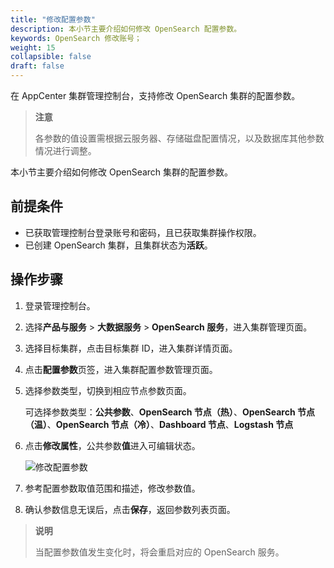 ```yaml
---
title: "修改配置参数"
description: 本小节主要介绍如何修改 OpenSearch 配置参数。 
keywords: OpenSearch 修改账号；
weight: 15
collapsible: false
draft: false
---
```




在 AppCenter 集群管理控制台，支持修改 OpenSearch 集群的配置参数。

> **注意**
> 
> 各参数的值设置需根据云服务器、存储磁盘配置情况，以及数据库其他参数情况进行调整。

本小节主要介绍如何修改 OpenSearch 集群的配置参数。

## 前提条件

- 已获取管理控制台登录账号和密码，且已获取集群操作权限。
- 已创建 OpenSearch 集群，且集群状态为**活跃**。

## 操作步骤

1. 登录管理控制台。
2. 选择**产品与服务** > **大数据服务** > **OpenSearch 服务**，进入集群管理页面。
3. 选择目标集群，点击目标集群 ID，进入集群详情页面。
4. 点击**配置参数**页签，进入集群配置参数管理页面。
5. 选择参数类型，切换到相应节点参数页面。
   
   可选择参数类型：**公共参数**、**OpenSearch 节点（热）**、**OpenSearch 节点（温）**、**OpenSearch 节点（冷）**、**Dashboard 节点**、**Logstash 节点**

6. 点击**修改属性**，公共参数**值**进入可编辑状态。
   
   ![修改配置参数](../../../_images/modify_para.png)

7. 参考配置参数取值范围和描述，修改参数值。
8. 确认参数信息无误后，点击**保存**，返回参数列表页面。
 
> **说明**
> 
> 当配置参数值发生变化时，将会重启对应的 OpenSearch 服务。
